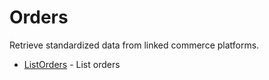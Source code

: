 # Orders

Retrieve standardized data from linked commerce platforms.


* [ListOrders](listorders.md) - List orders
